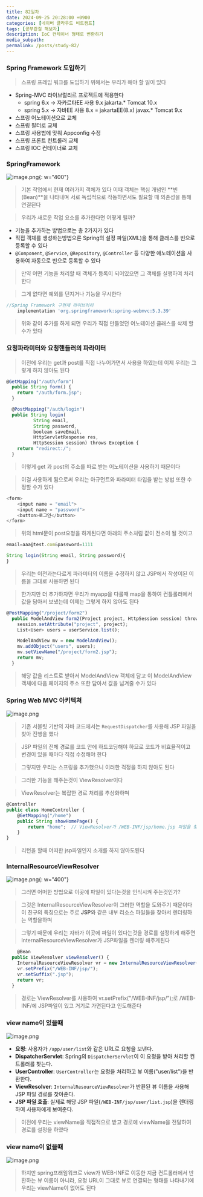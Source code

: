 ```yaml
---
title: 82일차
date: 2024-09-25 20:28:00 +0900
categories: [네이버 클라우드 비트캠프]
tags: [공부란걸 해보자]
description: IoC 컨테이너 형태로 변환하기
media_subpath:
permalink: /posts/study-82/
---
```


### Spring Framework 도입하기

> 스프링 프레임 워크를 도입하기 위해서는 우리가 해야 할 일이 있다

- Spring-MVC 라이브럴리르 프로젝트에 적용한다
  - spring 6.x → 자카르타EE 사용 9.x jakarta.\* Tomcat 10.x
  - spring 5.x → 자바EE 사용 8.x = jakartaEE(8.x) javax.\* Tomcat 9.x
- 스프링 어노테이션으로 교체
- 스프링 필터로 교체
- 스프링 사용법에 맞춰 Appconfig 수정
- 스프링 프론트 컨트롤러 교체
- 스프링 IOC 컨테이너로 교체

### SpringFramework

![image.png](/assets/img/0925/image.png){: w="400"}

> 기본 작업에서 현재 여러가지 객체가 있다 이때 객체는 핵심 개념인 **빈(Bean)**을 나타내며 서로 독립적으로 작동하면서도 필요할 때 의존성을 통해 연결된다

> 우리가 새로운 작업 요소를 추가한다면 어떻게 될까?

- 기능을 추가하는 방법으로는 총 2가지가 있다
- 직접 객체를 생성하는방법으론 Spring의 설정 파일(XML)을 통해 클래스를 빈으로 등록할 수 있다
- `@Component`, `@Service`, `@Repository`, `@Controller` 등 다양한 애노테이션을 사용하여 자동으로 빈으로 등록할 수 있다

> 만약 어떤 기능을 처리할 때 객체가 등록이 되어있으면 그 객체를 실행하여 처리한다

> 그게 없다면 예외를 던지거나 기능을 무시한다

```jsx
//Spring Framework 구현체 라이브러리
    implementation 'org.springframework:spring-webmvc:5.3.39'
```

> 위와 같이 추가를 하게 되면 우리가 직접 만들었던 어노테이션 클래스를 삭제 할 수가 있다

### 요청파라미터와 요청핸들러의 파라미터

> 이전에 우리는 get과 post를 직접 나누어가면서 사용을 하였는데 이제 우리는 그렇게 하지 않아도 된다

```jsx
@GetMapping("/auth/form")
  public String form() {
    return "/auth/form.jsp";
  }
```

```jsx
  @PostMapping("/auth/login")
  public String login(
          String email,
          String password,
          boolean saveEmail,
          HttpServletResponse res,
          HttpSession session) throws Exception {
    return "redirect:/";
  }
```

> 이렇게 get 과 post의 주소를 따로 받는 어노테이션을 사용하기 때문이다

> 이걸 사용하게 됨으로써 우리는 아규먼트와 파라미터 타입을 받는 방법 또한 수정할 수가 있다

```java
<form>
	<input name = "email">
	<input name = "password">
	<button>로그인</button>
</form>
```

> 위의 html문이 post요청을 하게된다면 아래의 주소처럼 값이 전소이 될 것이고

```jsx
email=aaa@test.com&password=1111

String login(String email, String password){
}
```

> 우리는 이전과는다르게 파라미터의 이름을 수정하지 않고 JSP에서 작성이된 이름을 그대로 사용하면 된다

> 한가지만 더 추가하자면 우리가 myapp을 다룰때 map을 통하여 컨틀롤러에서 값을 담아서 보냈는데 이제는 그렇게 하지 않아도 된다

```jsx
@PostMapping("/project/form2")
  public ModelAndView form2(Project project, HttpSession session) throws Exception {
    session.setAttribute("project", project);
    List<User> users = userService.list();

    ModelAndView mv = new ModelAndView();
    mv.addObject("users", users);
    mv.setViewName("/project/form2.jsp");
    return mv;
  }
```

> 해당 값을 리스트로 받아서 ModelAndView 객체에 담고 이 ModelAndView 객체에 다음 페이지의 주소 또한 담아서 값을 넘겨줄 수가 있다

### Spring Web MVC 아키텍쳐

![image.png](/assets/img/0925/image2.png)

> 기존 서블릿 기반의 자바 코드에서는 `RequestDispatcher`를 사용해 JSP 파일을 찾아 진행을 했다

> JSP 파일의 전체 경로를 코드 안에 하드코딩해야 하므로 코드가 비효율적이고 변경이 있을 때마다 직접 수정해야 한다

> 그렇지만 우리는 스프링을 추가했으니 이러한 걱정을 하지 않아도 된다

> 그러한 기능을 해주는것이 ViewResolver이다

> ViewResolver는 복잡한 경로 처리를 추상화하며

```jsx
@Controller
public class HomeController {
    @GetMapping("/home")
    public String showHomePage() {
        return "home";  // ViewResolver가 /WEB-INF/jsp/home.jsp 파일을 찾아 렌더링
    }
}
```

> 리턴을 할때 어떠한 jsp파일인지 소개를 하지 않아도된다

### InternalResourceViewResolver

![image.png](/assets/img/0925/image3.png){: w="400"}

> 그러면 어떠한 방법으로 이곳에 파일이 있다는것을 인식시켜 주는것인가?

> 그것은 InternalResourceViewResolver이 그러한 역할을 도와주기 때문이다 이 친구의 특징으로는 주로 **JSP**와 같은 내부 리소스 파일들을 찾아서 렌더링하는 역할을하며

> 그렇기 때문에 우리는 자바가 이곳에 파일이 있다는것을 경로를 설정하게 해주면 InternalResourceViewResolver가 JSP파일을 렌더링 해주게된다

```jsx
 	@Bean
  public ViewResolver viewResolver() {
    InternalResourceViewResolver vr = new InternalResourceViewResolver();
    vr.setPrefix("/WEB-INF/jsp/");
    vr.setSuffix(".jsp");
    return vr;
  }
```

> 경로는 ViewResolver를 사용하여 vr.setPrefix("/WEB-INF/jsp/");로 /WEB-INF/에 JSP파일이 있고 거기로 가면된다고 인도해준다

### view name이 있을때

![image.png](/assets/img/0925/image4.png)

- **요청**: 사용자가 `/app/user/list`와 같은 URL로 요청을 보낸다.
- **DispatcherServlet**: Spring의 `DispatcherServlet`이 이 요청을 받아 처리할 컨트롤러를 찾는다.
- **UserController**: `UserController`는 요청을 처리하고 뷰 이름("user/list")을 반환한다.
- **ViewResolver**: `InternalResourceViewResolver`가 반환된 뷰 이름을 사용해 JSP 파일 경로를 찾아준다.
- **JSP 파일 호출**: 실제로 해당 JSP 파일(`/WEB-INF/jsp/user/list.jsp`)을 렌더링하여 사용자에게 보여준다.

> 이전에 우리는 viewName을 직접적으로 받고 경로에 viewName을 전달하여 경로를 설정을 하였다

### view name이 없을때

![image.png](/assets/img/0925/image5.png)

> 하지만 spring프래임워크로 view가 WEB-INF로 이동한 지금 컨트롤러에서 반환하는 뷰 이름이 아니라, 요청 URL이 그대로 뷰로 연결되는 형태를 나타내기에 우리는 viewName이 없어도 된다
